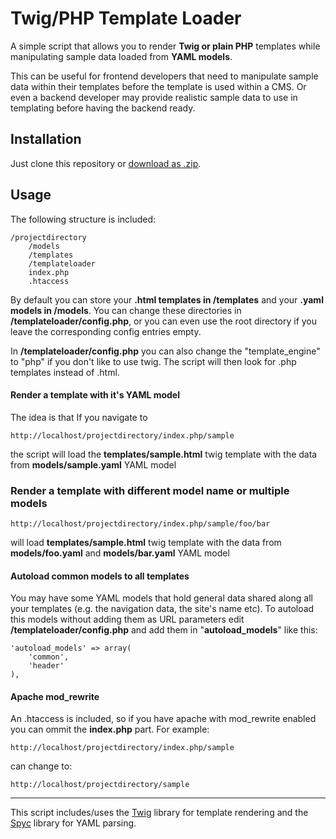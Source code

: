 # Twig/PHP Template Loader

A simple script that allows you to render **Twig or plain PHP**  templates while manipulating sample data loaded from **YAML models**.

This can be useful for frontend developers that need to manipulate sample data within their templates before the template is used within a CMS. Or even a backend developer may provide realistic sample data to use in templating before having the backend ready.

## Installation

Just clone this repository or [download as .zip](https://github.com/nikostsaganos/phptemplateloader/archive/master.zip).


## Usage

The following structure is included:

    /projectdirectory
	    /models
	    /templates
	    /templateloader
	    index.php
	    .htaccess

By default you can store your **.html templates in /templates** and your **.yaml models in /models**. You can change these directories in **/templateloader/config.php**, or you can even use the root directory if you leave the corresponding config entries empty. 

In **/templateloader/config.php** you can also change the "template_engine" to "php" if you don't like to use twig. The script will then look for .php templates instead of .html.

#### Render a template with it's YAML model
The idea is that If you navigate to  	

	http://localhost/projectdirectory/index.php/sample 

the script will load  the  **templates/sample.html** twig template with the data from **models/sample.yaml** YAML model

### Render a template with different model name or multiple models

	http://localhost/projectdirectory/index.php/sample/foo/bar

will load **templates/sample.html** twig template with the data from **models/foo.yaml** and **models/bar.yaml** YAML model

#### Autoload common models to all templates

You may have some YAML models that hold general data shared along all your templates (e.g. the navigation data, the site's name etc). To autoload this models without adding them as URL parameters edit **/templateloader/config.php** and add them in "**autoload_models**" like this:

	'autoload_models' => array(
        'common',
        'header'
    ),

#### Apache mod_rewrite 

An .htaccess is included, so if you have apache with mod_rewrite enabled you can ommit the **index.php** part. For example:

	http://localhost/projectdirectory/index.php/sample
	
can change to:

	http://localhost/projectdirectory/sample


--- 

This script includes/uses the [Twig](https://github.com/twigphp/Twig) library for template rendering and the [Spyc](https://github.com/mustangostang/spyc/) library for YAML parsing.

